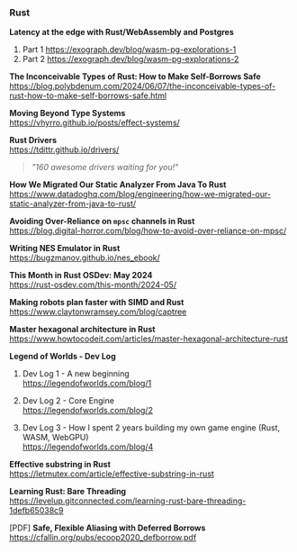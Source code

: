 ### Rust

**Latency at the edge with Rust/WebAssembly and Postgres**

1. Part 1 https://exograph.dev/blog/wasm-pg-explorations-1
2. Part 2 https://exograph.dev/blog/wasm-pg-explorations-2

**The Inconceivable Types of Rust: How to Make Self-Borrows Safe**  
https://blog.polybdenum.com/2024/06/07/the-inconceivable-types-of-rust-how-to-make-self-borrows-safe.html

**Moving Beyond Type Systems**  
https://vhyrro.github.io/posts/effect-systems/

**Rust Drivers**  
https://tdittr.github.io/drivers/

> _"160 awesome drivers waiting for you!"_

**How We Migrated Our Static Analyzer From Java To Rust**  
https://www.datadoghq.com/blog/engineering/how-we-migrated-our-static-analyzer-from-java-to-rust/

**Avoiding Over-Reliance on `mpsc` channels in Rust**  
https://blog.digital-horror.com/blog/how-to-avoid-over-reliance-on-mpsc/

**Writing NES Emulator in Rust**  
https://bugzmanov.github.io/nes_ebook/

**This Month in Rust OSDev: May 2024**  
https://rust-osdev.com/this-month/2024-05/

**Making robots plan faster with SIMD and Rust**  
https://www.claytonwramsey.com/blog/captree

**Master hexagonal architecture in Rust**  
https://www.howtocodeit.com/articles/master-hexagonal-architecture-rust

**Legend of Worlds - Dev Log**

1. Dev Log 1 - A new beginning  
   https://legendofworlds.com/blog/1

2. Dev Log 2 - Core Engine  
   https://legendofworlds.com/blog/2

3. Dev Log 3 - How I spent 2 years building my own game engine (Rust, WASM, WebGPU)  
   https://legendofworlds.com/blog/4

**Effective substring in Rust**  
https://letmutex.com/article/effective-substring-in-rust

**Learning Rust: Bare Threading**  
https://levelup.gitconnected.com/learning-rust-bare-threading-1defb65038c9

[PDF] **Safe, Flexible Aliasing with Deferred Borrows**  
https://cfallin.org/pubs/ecoop2020_defborrow.pdf
